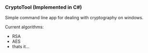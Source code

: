 ### CryptoTool (Implemented in C#)
Simple command line app for dealing with cryptography on windows.

Current algorithms:
* RSA
* AES
* thats it...
